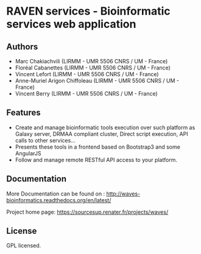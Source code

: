 RAVEN services - Bioinformatic services web application 
=======================================================

Authors
-------
* Marc Chakiachvili (LIRMM - UMR 5506 CNRS / UM - France)
* Floréal Cabanettes (LIRMM - UMR 5506 CNRS / UM  - France)
* Vincent Lefort (LIRMM - UMR 5506 CNRS / UM - France)
* Anne-Muriel Arigon Chiffoleau (LIRMM - UMR 5506 CNRS / UM - France)
* Vincent Berry (LIRMM - UMR 5506 CNRS / UM - France)

Features
--------
* Create and manage bioinformatic tools execution over such platform as
Galaxy server, DRMAA compliant cluster, Direct script execution,
API calls to other services...
* Presents these tools in a frontend based on Bootstrap3 and some 
AngularJS
* Follow and manage remote RESTful API access to your platform.

Documentation
-------------
More Documentation can be found on :
http://waves-bioinformatics.readthedocs.org/en/latest/

Project home page:
https://sourcesup.renater.fr/projects/waves/


License
-------
GPL licensed.
